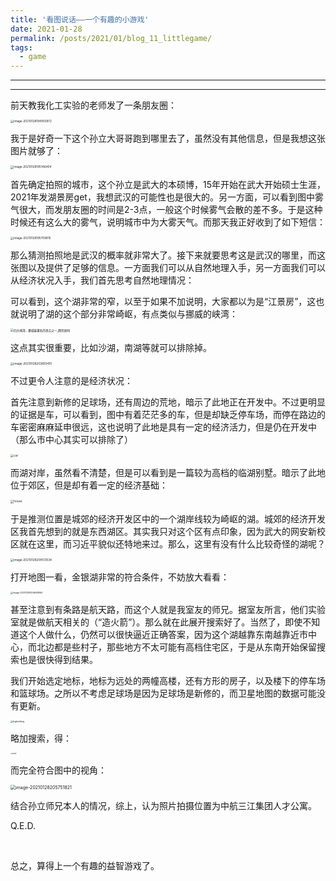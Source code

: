 ```yaml
---
title: '看图说话——一个有趣的小游戏'
date: 2021-01-28
permalink: /posts/2021/01/blog_11_littlegame/
tags:
  - game
---
```


---

---
前天教我化工实验的老师发了一条朋友圈：

<img src="C:\Users\lufen\AppData\Roaming\Typora\typora-user-images\image-20210128194950972.png" alt="image-20210128194950972" style="zoom: 33%;" />

我于是好奇一下这个孙立大哥哥跑到哪里去了，虽然没有其他信息，但是我想这张图片就够了：

<img src="C:\Users\lufen\AppData\Roaming\Typora\typora-user-images\image-20210128195146404.png" alt="image-20210128195146404" style="zoom:33%;" />

首先确定拍照的城市，这个孙立是武大的本硕博，15年开始在武大开始硕士生涯，2021年发湖景房get，我想武汉的可能性也是很大的。另一方面，可以看到图中雾气很大，而发朋友圈的时间是2-3点，一般这个时候雾气会散的差不多。于是这种时候还有这么大的雾气，说明城市中为大雾天气。而那天我正好收到了如下短信：


<img src="C:\Users\lufen\AppData\Roaming\Typora\typora-user-images\image-20210128195709815.png" alt="image-20210128195709815" style="zoom:33%;" />

那么猜测拍照地是武汉的概率就非常大了。接下来就要思考这是武汉的哪里，而这张图以及提供了足够的信息。一方面我们可以从自然地理入手，另一方面我们可以从经济状况入手，我们首先思考自然地理情况：

可以看到，这个湖非常的窄，以至于如果不加说明，大家都以为是“江景房”，这也就说明了湖的这个部分非常崎岖，有点类似与挪威的峡湾：

<img src="https://inews.gtimg.com/newsapp_bt/0/12159909174/1000" alt="四大峡湾，挪威最著名的景点之一_腾讯新闻" style="zoom:33%;" />

这点其实很重要，比如沙湖，南湖等就可以排除掉。

<img src="C:\Users\lufen\AppData\Roaming\Typora\typora-user-images\image-20210128203650410.png" alt="image-20210128203650410" style="zoom:33%;" />

不过更令人注意的是经济状况：

首先注意到新修的足球场，还有周边的荒地，暗示了此地正在开发中。不过更明显的证据是车，可以看到，图中有着茫茫多的车，但是却缺乏停车场，而停在路边的车密密麻麻延申很远，这也说明了此地是具有一定的经济活力，但是仍在开发中（那么市中心其实可以排除了）

<img src="C:\Users\lufen\Desktop\car.jpg" alt="car" style="zoom: 33%;" />

而湖对岸，虽然看不清楚，但是可以看到是一篇较为高档的临湖别墅。暗示了此地位于郊区，但是却有着一定的经济基础：

<img src="C:\Users\lufen\Desktop\house.jpg" alt="house" style="zoom:33%;" />

于是推测位置是城郊的经济开发区中的一个湖岸线较为崎岖的湖。城郊的经济开发区我首先想到的就是东西湖区。其实我只对这个区有点印象，因为武大的网安新校区就在这里，而习近平貌似还特地来过。那么，这里有没有什么比较奇怪的湖呢？

<img src="C:\Users\lufen\AppData\Roaming\Typora\typora-user-images\image-20210128204513534.png" alt="image-20210128204513534" style="zoom:33%;" />

打开地图一看，金银湖非常的符合条件，不妨放大看看：

<img src="C:\Users\lufen\AppData\Roaming\Typora\typora-user-images\image-20210128204648964.png" alt="image-20210128204648964" style="zoom: 25%;" />

甚至注意到有条路是航天路，而这个人就是我室友的师兄。据室友所言，他们实验室就是做航天相关的（“造火箭”）。那么就在此展开搜索好了。当然了，即使不知道这个人做什么，仍然可以很快逼近正确答案，因为这个湖越靠东南越靠近市中心，而北边都是些村子，那些地方不太可能有高档住宅区，于是从东南开始保留搜索也是很快得到结果。

我们开始选定地标，地标为远处的两幢高楼，还有方形的房子，以及楼下的停车场和篮球场。之所以不考虑足球场是因为足球场是新修的，而卫星地图的数据可能没有更新。

<img src="C:\Users\lufen\Desktop\bigbuilding.jpg" alt="bigbuilding" style="zoom: 25%;" />

略加搜索，得：

<img src="C:\Users\lufen\Desktop\answer.jpg" alt="answer" style="zoom: 15%;" />

而完全符合图中的视角：

<img src="C:\Users\lufen\AppData\Roaming\Typora\typora-user-images\image-20210128205751821.png" alt="image-20210128205751821" style="zoom: 50%;" />

结合孙立师兄本人的情况，综上，认为照片拍摄位置为中航三江集团人才公寓。

Q.E.D.

<br>

总之，算得上一个有趣的益智游戏了。